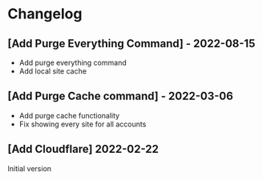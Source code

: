 # Changelog

## [Add Purge Everything Command] - 2022-08-15

- Add purge everything command
- Add local site cache

## [Add Purge Cache command] -  2022-03-06

- Add purge cache functionality
- Fix showing every site for all accounts

## [Add Cloudflare] 2022-02-22

Initial version
